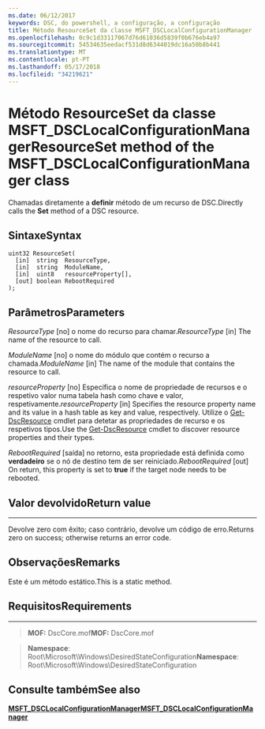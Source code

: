```yaml
---
ms.date: 06/12/2017
keywords: DSC, do powershell, a configuração, a configuração
title: Método ResourceSet da classe MSFT_DSCLocalConfigurationManager
ms.openlocfilehash: 0c9c1d33117067d76d61036d5839f0b676eb4a97
ms.sourcegitcommit: 54534635eedacf531d8d6344019dc16a50b8b441
ms.translationtype: MT
ms.contentlocale: pt-PT
ms.lasthandoff: 05/17/2018
ms.locfileid: "34219621"
---
```

# <a name="resourceset-method-of-the-msftdsclocalconfigurationmanager-class"></a><span data-ttu-id="bc36b-103">Método ResourceSet da classe MSFT_DSCLocalConfigurationManager</span><span class="sxs-lookup"><span data-stu-id="bc36b-103">ResourceSet method of the MSFT_DSCLocalConfigurationManager class</span></span>

<span data-ttu-id="bc36b-104">Chamadas diretamente a **definir** método de um recurso de DSC.</span><span class="sxs-lookup"><span data-stu-id="bc36b-104">Directly calls the **Set** method of a DSC resource.</span></span>

<a name="syntax"></a><span data-ttu-id="bc36b-105">Sintaxe</span><span class="sxs-lookup"><span data-stu-id="bc36b-105">Syntax</span></span>
------

```mof
uint32 ResourceSet(
  [in]  string  ResourceType,
  [in]  string  ModuleName,
  [in]  uint8   resourceProperty[],
  [out] boolean RebootRequired
);
```

<a name="parameters"></a><span data-ttu-id="bc36b-106">Parâmetros</span><span class="sxs-lookup"><span data-stu-id="bc36b-106">Parameters</span></span>
----------

<span data-ttu-id="bc36b-107">*ResourceType* \[no\] o nome do recurso para chamar.</span><span class="sxs-lookup"><span data-stu-id="bc36b-107">*ResourceType* \[in\] The name of the resource to call.</span></span>

<span data-ttu-id="bc36b-108">*ModuleName* \[no\] o nome do módulo que contém o recurso a chamada.</span><span class="sxs-lookup"><span data-stu-id="bc36b-108">*ModuleName* \[in\] The name of the module that contains the resource to call.</span></span>

<span data-ttu-id="bc36b-109">*resourceProperty* \[no\] Especifica o nome de propriedade de recursos e o respetivo valor numa tabela hash como chave e valor, respetivamente.</span><span class="sxs-lookup"><span data-stu-id="bc36b-109">*resourceProperty* \[in\] Specifies the resource property name and its value in a hash table as key and value, respectively.</span></span> <span data-ttu-id="bc36b-110">Utilize o [Get-DscResource](https://technet.microsoft.com/library/dn521625.aspx) cmdlet para detetar as propriedades de recurso e os respetivos tipos.</span><span class="sxs-lookup"><span data-stu-id="bc36b-110">Use the [Get-DscResource](https://technet.microsoft.com/library/dn521625.aspx) cmdlet to discover resource properties and their types.</span></span>

<span data-ttu-id="bc36b-111">*RebootRequired* \[saída\] no retorno, esta propriedade está definida como **verdadeiro** se o nó de destino tem de ser reiniciado.</span><span class="sxs-lookup"><span data-stu-id="bc36b-111">*RebootRequired* \[out\] On return, this property is set to **true** if the target node needs to be rebooted.</span></span>

## <a name="return-value"></a><span data-ttu-id="bc36b-112">Valor devolvido</span><span class="sxs-lookup"><span data-stu-id="bc36b-112">Return value</span></span>
------------

<span data-ttu-id="bc36b-113">Devolve zero com êxito; caso contrário, devolve um código de erro.</span><span class="sxs-lookup"><span data-stu-id="bc36b-113">Returns zero on success; otherwise returns an error code.</span></span>

## <a name="remarks"></a><span data-ttu-id="bc36b-114">Observações</span><span class="sxs-lookup"><span data-stu-id="bc36b-114">Remarks</span></span>

<span data-ttu-id="bc36b-115">Este é um método estático.</span><span class="sxs-lookup"><span data-stu-id="bc36b-115">This is a static method.</span></span>

## <a name="requirements"></a><span data-ttu-id="bc36b-116">Requisitos</span><span class="sxs-lookup"><span data-stu-id="bc36b-116">Requirements</span></span>
------------
><span data-ttu-id="bc36b-117">**MOF:** DscCore.mof</span><span class="sxs-lookup"><span data-stu-id="bc36b-117">**MOF:** DscCore.mof</span></span>

><span data-ttu-id="bc36b-118">**Namespace**: Root\Microsoft\Windows\DesiredStateConfiguration</span><span class="sxs-lookup"><span data-stu-id="bc36b-118">**Namespace**: Root\Microsoft\Windows\DesiredStateConfiguration</span></span>


## <a name="see-also"></a><span data-ttu-id="bc36b-119">Consulte também</span><span class="sxs-lookup"><span data-stu-id="bc36b-119">See also</span></span>


[<span data-ttu-id="bc36b-120">**MSFT_DSCLocalConfigurationManager**</span><span class="sxs-lookup"><span data-stu-id="bc36b-120">**MSFT_DSCLocalConfigurationManager**</span></span>](msft-dsclocalconfigurationmanager.md)
